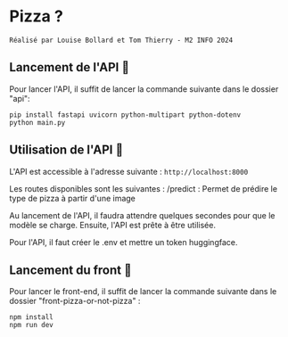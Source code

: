 # Pizza ?
    Réalisé par Louise Bollard et Tom Thierry - M2 INFO 2024

## Lancement de l'API 🚀

Pour lancer l'API, il suffit de lancer la commande suivante dans le dossier "api":

    pip install fastapi uvicorn python-multipart python-dotenv
    python main.py
    
## Utilisation de l'API 🍕

L'API est accessible à l'adresse suivante : `http://localhost:8000`

Les routes disponibles sont les suivantes :
    /predict : Permet de prédire le type de pizza à partir d'une image

Au lancement de l'API, il faudra attendre quelques secondes pour que le modèle se charge. Ensuite, l'API est prête à être utilisée.

Pour l'API, il faut créer le .env et mettre un token huggingface.

## Lancement du front 🚀

Pour lancer le front-end, il suffit de lancer la commande suivante dans le dossier "front-pizza-or-not-pizza" :

    npm install
    npm run dev

